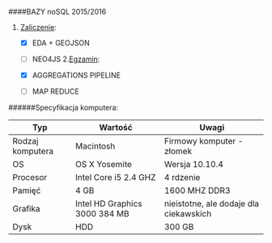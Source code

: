 ####BAZY noSQL 2015/2016

1. [Zaliczenie](Zaliczenie.md):
    - [x] EDA + GEOJSON
    - [ ] NEO4JS
2.[Egzamin](Egzamin.md):
    - [x] AGGREGATIONS PIPELINE
    - [ ] MAP REDUCE


######Specyfikacja komputera:

|        Typ                |              Wartość            |              Uwagi                       |
|---------------------------|---------------------------------|------------------------------------------|
| Rodzaj komputera          | Macintosh                       | Firmowy komputer - złomek                |
| OS                        | OS X Yosemite                   | Wersja 10.10.4                           |
| Procesor                  | Intel Core i5 2.4 GHZ           | 4 rdzenie                                |
| Pamięć                    | 4 GB                            | 1600 MHZ DDR3                            |
| Grafika                   | Intel HD Graphics 3000 384  MB  | nieistotne, ale dodaje dla ciekawskich   |
| Dysk                      | HDD                             | 300 GB                                   |

